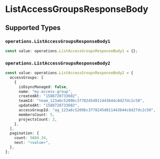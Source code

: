 # ListAccessGroupsResponseBody


## Supported Types

### `operations.ListAccessGroupsResponseBody1`

```typescript
const value: operations.ListAccessGroupsResponseBody1 = {};
```

### `operations.ListAccessGroupsResponseBody2`

```typescript
const value: operations.ListAccessGroupsResponseBody2 = {
  accessGroups: [
    {
      isDsyncManaged: false,
      name: "my-access-group",
      createdAt: "1588720733602",
      teamId: "team_123a6c5209bc3778245d011443644c8d27dc2c50",
      updatedAt: "1588720733602",
      accessGroupId: "ag_123a6c5209bc3778245d011443644c8d27dc2c50",
      membersCount: 5,
      projectsCount: 2,
    },
  ],
  pagination: {
    count: 5684.34,
    next: "<value>",
  },
};
```

